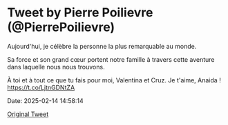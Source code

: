# Tweet by Pierre Poilievre (@PierrePoilievre)

Aujourd'hui, je célèbre la personne la plus remarquable au monde.

Sa force et son grand cœur portent notre famille à travers cette aventure dans laquelle nous nous trouvons.

À toi et à tout ce que tu fais pour moi, Valentina et Cruz. Je t'aime, Anaida ! https://t.co/LjtnGDNtZA

Date: 2025-02-14 14:58:14

[Original Tweet](https://x.com/PierrePoilievre/status/1890415259040571460)
